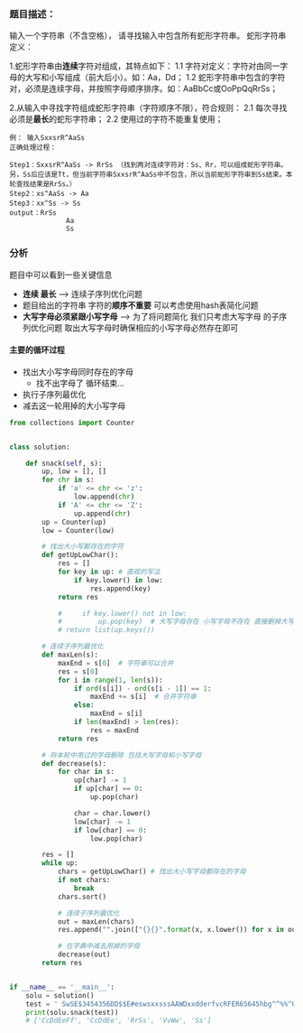 ### 题目描述：

输入一个字符串（不含空格）， 请寻找输入中包含所有蛇形字符串。
蛇形字符串定义：

1.蛇形字符串由**连续**字符对组成，其特点如下：
1.1 字符对定义：字符对由同一字母的大写和小写组成（前大后小）。如：Aa，Dd；
1.2 蛇形字符串中包含的字符对，必须是连续字母，并按照字母顺序排序。如：AaBbCc或OoPpQqRrSs；

2.从输入中寻找字符组成蛇形字符串（字符顺序不限），符合规则：
2.1 每次寻找必须是**最长**的蛇形字符串；
2.2 使用过的字符不能重复使用；

```
例： 输入SxxsrR^AaSs
正确处理过程：

Step1：SxxsrR^AaSs -> RrSs （找到两对连续字符对：Ss、Rr，可以组成蛇形字符串。另，Ss后应该是Tt，但当前字符串SxxsrR^AaSs中不包含，所以当前蛇形字符串到Ss结束。本轮查找结果是RrSs。）
Step2：xs^AaSs -> Aa
Step3：xx^Ss -> Ss
output：RrSs
              Aa
              Ss
```

### 分析

题目中可以看到一些关键信息

- **连续 最长** --> 连续子序列优化问题
- 题目给出的字符串 字符的**顺序不重要** 可以考虑使用hash表简化问题
- **大写字母必须紧跟小写字母** --> 为了将问题简化 我们只考虑大写字母 的子序列优化问题 取出大写字母时确保相应的小写字母必然存在即可

#### 主要的循环过程

- 找出大小写字母同时存在的字母
  - 找不出字母了 循环结束...
- 执行子序列最优化
- 减去这一轮用掉的大小写字母

```python
from collections import Counter


class solution:

    def snack(self, s):
        up, low = [], []
        for chr in s:
            if 'a' <= chr <= 'z':
                low.append(chr)
            if 'A' <= chr <= 'Z':
                up.append(chr)
        up = Counter(up)
        low = Counter(low)

        # 找出大小写都存在的字符
        def getUpLowChar():
            res = []
            for key in up: # 直观的写法
                if key.lower() in low:
                    res.append(key)
            return res

            #     if key.lower() not in low:
            #         up.pop(key)  # 大写字母存在 小写字母不存在 直接删掉大写字母 因为没用
            # return list(up.keys())

        # 连续子序列最优化
        def maxLen(s):
            maxEnd = s[0]  # 字符串可以合并
            res = s[0]
            for i in range(1, len(s)):
                if ord(s[i]) - ord(s[i - 1]) == 1:
                    maxEnd += s[i]  # 合并字符串
                else:
                    maxEnd = s[i]
                if len(maxEnd) > len(res):
                    res = maxEnd
            return res

        # 将本轮中用过的字母删除 包括大写字母和小写字母
        def decrease(s):
            for char in s:
                up[char] -= 1
                if up[char] == 0:
                    up.pop(char)

                char = char.lower()
                low[char] -= 1
                if low[char] == 0:
                    low.pop(char)

        res = []
        while up:
            chars = getUpLowChar() # 找出大小写字母都存在的字母
            if not chars:
                break
            chars.sort()

            # 连续子序列最优化
            out = maxLen(chars)
            res.append("".join(["{}{}".format(x, x.lower()) for x in out]))

            # 在字典中减去用掉的字母
            decrease(out)
        return res


if __name__ == '__main__':
    solu = solution()
    test = ' SwSE$3454356DD$$E#eswsxxsssAAWDxxdderfvcRFER65645hbg^^%%^UnbnvccTRChnyvcxcvVCFR'
    print(solu.snack(test))
    # ['CcDdEeFf', 'CcDdEe', 'RrSs', 'VvWw', 'Ss']
```

